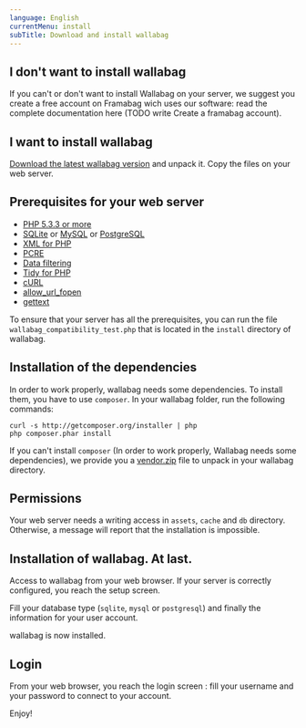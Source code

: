```yaml
---
language: English
currentMenu: install
subTitle: Download and install wallabag
---
```


## I don't want to install wallabag

If you can't or don't want to install Wallabag on your server, we suggest you create a free account on Framabag wich uses our software: read the complete documentation here (TODO write Create a framabag account).

## I want to install wallabag
 
[Download the latest wallabag version](http://wllbg.org/latest) and unpack it. Copy the files on your web server.

## Prerequisites for your web server

* [PHP 5.3.3 or more](http://php.net/manual/en/install.php)
* [SQLite](http://php.net/manual/en/book.sqlite.php) or [MySQL](http://php.net/manual/fr/book.mysql.php) or [PostgreSQL](http://php.net/manual/en/book.pgsql.php)
* [XML for PHP](http://php.net/xml)
* [PCRE](http://php.net/pcre)
* [Data filtering](http://php.net/manual/book.filter.php)
* [Tidy for PHP](http://php.net/tidy)
* [cURL](http://php.net/curl)
* [allow_url_fopen](http://www.php.net/manual/en/filesystem.configuration.php#ini.allow-url-fopen)
* [gettext](http://php.net/manual/en/book.gettext.php)

To ensure that your server has all the prerequisites, you can run the file `wallabag_compatibility_test.php` that is located in the `install` directory of wallabag.

## Installation of the dependencies 

In order to work properly, wallabag needs some dependencies. To install them, you have to use `composer`. In your wallabag folder, run the following commands:

    curl -s http://getcomposer.org/installer | php
    php composer.phar install

If you can't install `composer` (In order to work properly, Wallabag needs some dependencies), we provide you a [vendor.zip](http://wllbg.org/vendor) file to unpack in your wallabag directory. 

## Permissions

Your web server needs a writing access in `assets`, `cache` and `db` directory. Otherwise, a message will report that the installation is impossible.

## Installation of wallabag. At last.

Access to wallabag from your web browser. If your server is correctly configured, you reach the setup screen.  

Fill your database type (`sqlite`, `mysql` or `postgresql`) and finally the information for your user account.

wallabag is now installed. 

## Login 

From your web browser, you reach the login screen : fill your username and your password to connect to your account.

Enjoy!